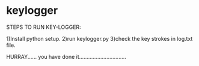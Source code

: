# keylogger

STEPS TO RUN KEY-LOGGER:

1)Install python setup.
2)run keylogger.py
3)check the key strokes in log.txt file.

HURRAY...... you have done it...............................
